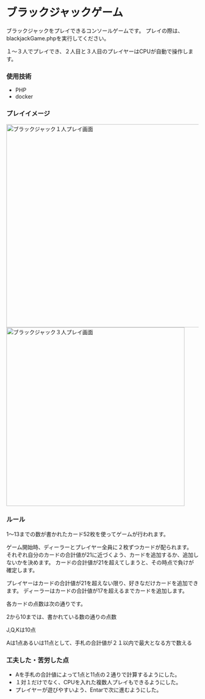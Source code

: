 # ブラックジャックゲーム
ブラックジャックをプレイできるコンソールゲームです。
プレイの際は、blackjackGame.phpを実行してください。

１〜３人でプレイでき、２人目と３人目のプレイヤーはCPUが自動で操作します。

### 使用技術
- PHP
- docker

### プレイイメージ
<img width="531" alt="ブラックジャック１人プレイ画面" src="https://github.com/kazukisuenaga/blackjack/assets/125039740/b2843505-a515-415e-ba94-85dd8aef7a46">
<img width="467" alt="ブラックジャック３人プレイ画面" src="https://github.com/kazukisuenaga/blackjack/assets/125039740/1c2cd274-2d07-4cf4-9475-00d71cd9be5a">

### ルール

1〜13までの数が書かれたカード52枚を使ってゲームが行われます。

ゲーム開始時、ディーラーとプレイヤー全員に２枚ずつカードが配られます。
それぞれ自分のカードの合計値が21に近づくよう、カードを追加するか、追加しないかを決めます。
カードの合計値が21を超えてしまうと、その時点で負けが確定します。

プレイヤーはカードの合計値が21を超えない限り、好きなだけカードを追加できます。
ディーラーはカードの合計値が17を超えるまでカードを追加します。

各カードの点数は次の通りです。

2から10までは、書かれている数の通りの点数

J,Q,Kは10点

Aは1点あるいは11点として、手札の合計値が２１以内で最大となる方で数える

### 工夫した・苦労した点

- Aを手札の合計値によって1点と11点の２通りで計算するようにした。
- １対１だけでなく、CPUを入れた複数人プレイもできるようにした。
- プレイヤーが遊びやすいよう、Entarで次に進むようにした。
